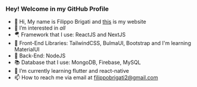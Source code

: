 ### Hey! Welcome in my GitHub Profile

- 👋 Hi, My name is Filippo Brigati and [this](https://filippobrigati.com/) is my website
- 👀 I’m interested in *all*
- 🪂 Framework that I use: ReactJS and NextJS
- 🍭 Front-End Libraries: TailwindCSS, BulmaUI, Bootstrap and I'm learning MaterialUI
- 🌚 Back-End: NodeJS
- 📚 Database that I use: MongoDB, Firebase, MySQL
- 🌱 I’m currently learning flutter and react-native
- 📫 How to reach me via email at filippobrigati2@gmail.com

<!---
filippo-brigati/filippo-brigati is a ✨ special ✨ repository because its `README.md` (this file) appears on your GitHub profile.
You can click the Preview link to take a look at your changes.
--->
